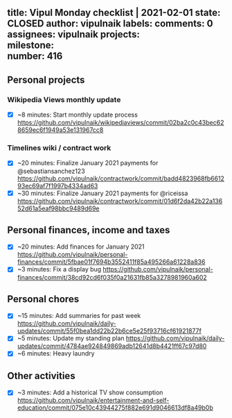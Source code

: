 title:	Vipul Monday checklist | 2021-02-01
state:	CLOSED
author:	vipulnaik
labels:	
comments:	0
assignees:	vipulnaik
projects:	
milestone:	
number:	416
--
## Personal projects

### Wikipedia Views monthly update

- [x] ~8 minutes: Start monthly update process https://github.com/vipulnaik/wikipediaviews/commit/02ba2c0c43bec628659ec6f1949a53e131967cc8

### Timelines wiki / contract work

- [x] ~20 minutes: Finalize January 2021 payments for @sebastiansanchez123 https://github.com/vipulnaik/contractwork/commit/badd4823968fb661293ec69af7f1997b4334ad63
- [x] ~30 minutes: Finalize January 2021 payments for @riceissa https://github.com/vipulnaik/contractwork/commit/01d6f2da42b22a13652d61a5eaf98bbc9489d69e 

## Personal finances, income and taxes

- [x] ~20 minutes: Add finances for January 2021 https://github.com/vipulnaik/personal-finances/commit/5fbae01f7694b3552411f85a495266a61228a836
- [x] ~3 minutes: Fix a display bug https://github.com/vipulnaik/personal-finances/commit/38cd92cd6f035f0a21631fb85a3278981960a602
 
## Personal chores

- [x] ~15 minutes: Add summaries for past week https://github.com/vipulnaik/daily-updates/commit/55f0bea1dd22b22b6ce5e25f93716cf61921877f
- [x] ~5 minutes: Update my standing plan https://github.com/vipulnaik/daily-updates/commit/4784ae924849869adb12641d8b4421ff67c97d80 
- [x] ~6 minutes: Heavy laundry 

## Other activities

- [x] ~3 minutes: Add a historical TV show consumption https://github.com/vipulnaik/entertainment-and-self-education/commit/075e10c43944275f882e691d9046613df8a49b0b
